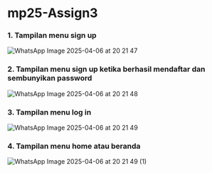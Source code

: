 # mp25-Assign3
### 1. Tampilan menu sign up
![WhatsApp Image 2025-04-06 at 20 21 47](https://github.com/user-attachments/assets/281fcb9e-0b66-42af-a1f4-1f952f027c25)
### 2. Tampilan menu sign up ketika berhasil mendaftar dan sembunyikan password
![WhatsApp Image 2025-04-06 at 20 21 48](https://github.com/user-attachments/assets/0addd86b-669f-4877-a722-749a2f4593ee)
### 3. Tampilan menu log in
![WhatsApp Image 2025-04-06 at 20 21 49](https://github.com/user-attachments/assets/941ef38d-91fe-4266-9a3d-c9edd10d1dc8)
### 4. Tampilan menu home atau beranda
![WhatsApp Image 2025-04-06 at 20 21 49 (1)](https://github.com/user-attachments/assets/928a502f-3c38-479c-b431-c6902180d1a2)

